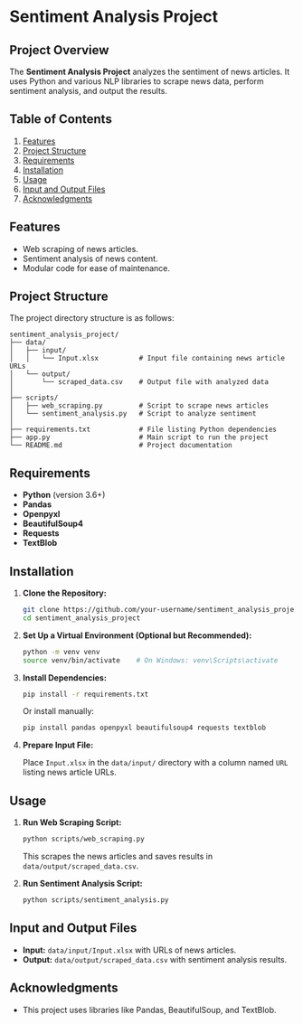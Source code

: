 
# **Sentiment Analysis Project**

## **Project Overview**

The **Sentiment Analysis Project** analyzes the sentiment of news articles. It uses Python and various NLP libraries to scrape news data, perform sentiment analysis, and output the results.

## **Table of Contents**

1. [Features](#features)
2. [Project Structure](#project-structure)
3. [Requirements](#requirements)
4. [Installation](#installation)
5. [Usage](#usage)
6. [Input and Output Files](#input-and-output-files)
7. [Acknowledgments](#acknowledgments)

## **Features**

- Web scraping of news articles.
- Sentiment analysis of news content.
- Modular code for ease of maintenance.

## **Project Structure**

The project directory structure is as follows:

```
sentiment_analysis_project/
├── data/
│   ├── input/
│   │   └── Input.xlsx          # Input file containing news article URLs
│   └── output/
│       └── scraped_data.csv    # Output file with analyzed data
│
├── scripts/
│   ├── web_scraping.py         # Script to scrape news articles
│   └── sentiment_analysis.py   # Script to analyze sentiment
│
├── requirements.txt            # File listing Python dependencies
├── app.py                      # Main script to run the project
└── README.md                   # Project documentation
```

## **Requirements**

- **Python** (version 3.6+)
- **Pandas**
- **Openpyxl**
- **BeautifulSoup4**
- **Requests**
- **TextBlob**

## **Installation**

1. **Clone the Repository:**

   ```bash
   git clone https://github.com/your-username/sentiment_analysis_project.git
   cd sentiment_analysis_project
   ```

2. **Set Up a Virtual Environment (Optional but Recommended):**

   ```bash
   python -m venv venv
   source venv/bin/activate    # On Windows: venv\Scripts\activate
   ```

3. **Install Dependencies:**

   ```bash
   pip install -r requirements.txt
   ```

   Or install manually:

   ```bash
   pip install pandas openpyxl beautifulsoup4 requests textblob
   ```

4. **Prepare Input File:**

   Place `Input.xlsx` in the `data/input/` directory with a column named `URL` listing news article URLs.

## **Usage**

1. **Run Web Scraping Script:**

   ```bash
   python scripts/web_scraping.py
   ```

   This scrapes the news articles and saves results in `data/output/scraped_data.csv`.

2. **Run Sentiment Analysis Script:**

   ```bash
   python scripts/sentiment_analysis.py
   ```

## **Input and Output Files**

- **Input:** `data/input/Input.xlsx` with URLs of news articles.
- **Output:** `data/output/scraped_data.csv` with sentiment analysis results.

## **Acknowledgments**

- This project uses libraries like Pandas, BeautifulSoup, and TextBlob.


```

